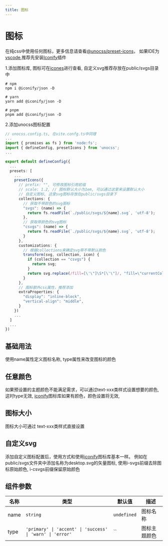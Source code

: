 ```yaml
---
title: 图标
---
```


# 图标
在纯css中使用任何图标，更多信息请查看[@unocss/preset-icons](https://github.com/unocss/unocss/tree/main/packages/preset-icons)，
如果IDE为[vscode](https://code.visualstudio.com/),推荐先安装[Iconify](https://marketplace.visualstudio.com/items?itemName=antfu.iconify)插件

1.添加图标库, 图标可在[icones](https://icones.js.org/)进行查看, 自定义svg推荐存放在public/svgs目录中
```shell
# npm
npm i @iconify/json -D

# yarn
yarn add @iconify/json -D

# pnpm
pnpm add @iconify/json -D
```
2.添加unocss图标配置
```ts 
// unocss.config.ts, 在vite.confg.ts中同理
...
import { promises as fs } from 'node:fs';
import { defineConfig, presetIcons } from 'unocss';
...

export default defineConfig({
  ...
  presets: [
    ...
    presetIcons({
      // prefix: "", 可修改图标引用前缀
      // scale: 1.2, // 图标默认大小为1em, 可以通过这里来设置默认大小
      // 自定义图标, 这里svg图标存放在public/svgs目录下
      collections: {
        // 获取不带颜色的svg图标
        "svgs": (name) => {
          return fs.readFile(`./public/svgs/${name}.svg`, 'utf-8');
        },
        // 获取带颜色的svg图标
        "csvgs": (name) => {
          return fs.readFile(`./public/svgs/${name}.svg`, 'utf-8');
        }
      },
      customizations: {
        // 根据collections来确定svg带不带默认颜色
        transform(svg, collection, icon) {
          if (collection == "csvgs") {
            return svg;
          }
          return svg.replace(/fill=[\'\"]\S*[\'\"]/, "fill=\"currentColor\"");
        }
      },
      // 图标额外css属性，推荐添加
      extraProperties: {
        "display": "inline-block",
        "vertical-align": "middle",
      }
    })
    ...
  ]
  ...
})
```

## 基础用法
使用name属性定义图标名称, type属性来改变图标的颜色
<demo src="../example/icon/basic.vue"></demo>

## 任意颜色
如果预设置的主题颜色不能满足需求，可以通过text-xxx类样式设置想要的颜色, 这时type无效,
[iconify](https://marketplace.visualstudio.com/items?itemName=antfu.iconify)图标库如果有颜色，颜色设置将无效,
<demo src="../example/icon/colors.vue"></demo>

## 图标大小
图标大小可通过 text-xxx类样式直接设置
<demo src="../example/icon/size.vue"></demo>

## 自定义svg
添加自定义图标配置后，使用方式和使用[iconify](https://marketplace.visualstudio.com/items?itemName=antfu.iconify)图标库基本一样。
例如在public/svgs文件夹中添加名称为desktop.svg的矢量图标, 使用i-svgs前缀去除图标原始颜色, i-csvgs前缀保留原始颜色
<demo src="../example/icon/custom.vue"></demo>

## 组件参数
| 名称 | 类型 | 默认值 | 描述 |
| --- | --- | --- | --- |
| name | `string` | `undefined` | 图标名称 |
| type | `'primary' \| 'accent' \| 'success' \| 'warn' \| 'error'` | `` | 图标主题颜色 |